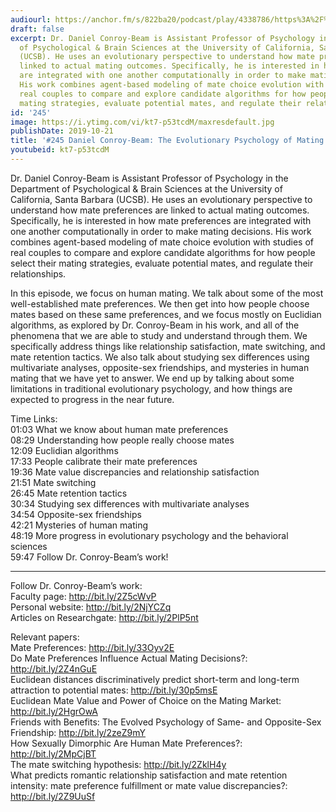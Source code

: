 ```yaml
---
audiourl: https://anchor.fm/s/822ba20/podcast/play/4338786/https%3A%2F%2Fd3ctxlq1ktw2nl.cloudfront.net%2Fproduction%2F2019-7-23%2F21594066-44100-2-fdfc851af63f5.m4a
draft: false
excerpt: Dr. Daniel Conroy-Beam is Assistant Professor of Psychology in the Department
  of Psychological & Brain Sciences at the University of California, Santa Barbara
  (UCSB). He uses an evolutionary perspective to understand how mate preferences are
  linked to actual mating outcomes. Specifically, he is interested in how mate preferences
  are integrated with one another computationally in order to make mating decisions.
  His work combines agent-based modeling of mate choice evolution with studies of
  real couples to compare and explore candidate algorithms for how people select their
  mating strategies, evaluate potential mates, and regulate their relationships.
id: '245'
image: https://i.ytimg.com/vi/kt7-p53tcdM/maxresdefault.jpg
publishDate: 2019-10-21
title: '#245 Daniel Conroy-Beam: The Evolutionary Psychology of Mating'
youtubeid: kt7-p53tcdM
---
```

<div class="timelinks">

Dr. Daniel Conroy-Beam is Assistant Professor of Psychology in the Department of Psychological & Brain Sciences at the University of California, Santa Barbara (UCSB). He uses an evolutionary perspective to understand how mate preferences are linked to actual mating outcomes. Specifically, he is interested in how mate preferences are integrated with one another computationally in order to make mating decisions. His work combines agent-based modeling of mate choice evolution with studies of real couples to compare and explore candidate algorithms for how people select their mating strategies, evaluate potential mates, and regulate their relationships.

In this episode, we focus on human mating. We talk about some of the most well-established mate preferences. We then get into how people choose mates based on these same preferences, and we focus mostly on Euclidian algorithms, as explored by Dr. Conroy-Beam in his work, and all of the phenomena that we are able to study and understand through them. We specifically address things like relationship satisfaction, mate switching, and mate retention tactics. We also talk about studying sex differences using multivariate analyses, opposite-sex friendships, and mysteries in human mating that we have yet to answer. We end up by talking about some limitations in traditional evolutionary psychology, and how things are expected to progress in the near future.

Time Links:  
<time>01:03</time> What we know about human mate preferences  
<time>08:29</time> Understanding how people really choose mates  
<time>12:09</time> Euclidian algorithms  
<time>17:33</time> People calibrate their mate preferences  
<time>19:36</time> Mate value discrepancies and relationship satisfaction  
<time>21:51</time> Mate switching  
<time>26:45</time> Mate retention tactics  
<time>30:34</time> Studying sex differences with multivariate analyses  
<time>34:54</time> Opposite-sex friendships  
<time>42:21</time> Mysteries of human mating  
<time>48:19</time> More progress in evolutionary psychology and the behavioral sciences  
<time>59:47</time> Follow Dr. Conroy-Beam’s work!

---

Follow Dr. Conroy-Beam’s work:  
Faculty page: http://bit.ly/2Z5cWvP  
Personal website: http://bit.ly/2NjYCZq  
Articles on Researchgate: http://bit.ly/2PlP5nt

Relevant papers:  
Mate Preferences: http://bit.ly/33Oyv2E  
Do Mate Preferences Influence Actual Mating Decisions?: http://bit.ly/2Z4nGuE  
Euclidean distances discriminatively predict short-term and long-term attraction to potential mates: http://bit.ly/30p5msE  
Euclidean Mate Value and Power of Choice on the Mating Market: http://bit.ly/2HgrOwA  
Friends with Benefits: The Evolved Psychology of Same- and Opposite-Sex Friendship: http://bit.ly/2zeZ9mY  
How Sexually Dimorphic Are Human Mate Preferences?: http://bit.ly/2MpCjBT  
The mate switching hypothesis: http://bit.ly/2ZklH4y  
What predicts romantic relationship satisfaction and mate retention intensity: mate preference fulfillment or mate value discrepancies?: http://bit.ly/2Z9UuSf
</div>

